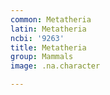 ```yaml
---
common: Metatheria
latin: Metatheria
ncbi: '9263'
title: Metatheria
group: Mammals
image: .na.character

---
```

